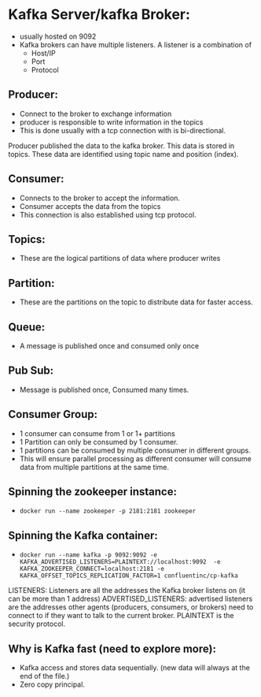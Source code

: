 
Kafka Server/kafka Broker:
===============

- usually hosted on 9092
- Kafka brokers can have multiple listeners. A listener is a combination of
    - Host/IP
    - Port
    - Protocol

Producer:
---------

- Connect to the broker to exchange information
- producer is responsible to write information in the topics
- This is done usually with a tcp connection with is bi-directional.


Producer published the data to the kafka broker.
This data is stored in topics. These data are identified using topic name and position (index).

Consumer:
---------

- Connects to the broker to accept the information.
- Consumer accepts the data from the topics
- This connection is also established using tcp protocol.

Topics:
-------

- These are the logical partitions of data where producer writes

Partition:
---------

- These are the partitions on the topic to distribute data for faster access.


Queue:
------

- A message is published once and consumed only once

Pub Sub:
--------

- Message is published once, Consumed many times.

Consumer Group:
----------------

- 1 consumer can consume from 1 or 1+ partitions
- 1 Partition can only be consumed by 1 consumer.
- 1 partitions can be consumed by multiple consumer in different groups.
- This will ensure parallel processing as different consumer will consume data from multiple partitions at the same time.


Spinning the zookeeper instance:
--------------------------------

- `docker run --name zookeeper -p 2181:2181 zookeeper`

Spinning the Kafka container:
----------------------------

- `docker run --name kafka -p 9092:9092
    -e KAFKA_ADVERTISED_LISTENERS=PLAINTEXT://localhost:9092 
    -e KAFKA_ZOOKEEPER_CONNECT=localhost:2181
    -e KAFKA_OFFSET_TOPICS_REPLICATION_FACTOR=1
    confluentinc/cp-kafka`

LISTENERS: Listeners are all the addresses the Kafka broker listens on (it can be more than 1 address)
ADVERTISED_LISTENERS: advertised listeners are the addresses other agents (producers, consumers, or brokers) need to connect to if they want to talk to the current broker.
PLAINTEXT is the security protocol.


Why is Kafka fast (need to explore more):
-----------------------------------------

- Kafka access and stores data sequentially. (new data will always at the end of the file.)
- Zero copy principal.



